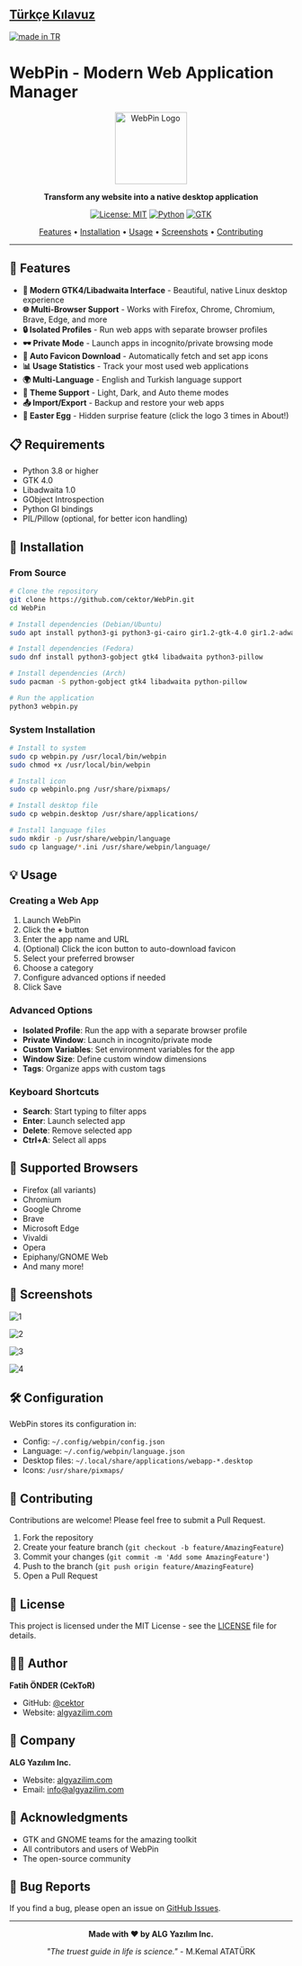 ## [Türkçe Kılavuz](https://github.com/cektor/WebPin/blob/main/README_TR.md)

<a href="#">
    <img src="https://raw.githubusercontent.com/pedromxavier/flag-badges/main/badges/TR.svg" alt="made in TR">
</a>

# WebPin - Modern Web Application Manager

<div align="center">

<img src="webpinlo.png" alt="WebPin Logo" width="128">

**Transform any website into a native desktop application**

[![License: MIT](https://img.shields.io/badge/License-MIT-yellow.svg)](https://opensource.org/licenses/MIT)
[![Python](https://img.shields.io/badge/Python-3.8+-blue.svg)](https://www.python.org/downloads/)
[![GTK](https://img.shields.io/badge/GTK-4.0-green.svg)](https://www.gtk.org/)

[Features](#features) • [Installation](#installation) • [Usage](#usage) • [Screenshots](#screenshots) • [Contributing](#contributing)

</div>

---

## 🌟 Features

- **🎨 Modern GTK4/Libadwaita Interface** - Beautiful, native Linux desktop experience
- **🌐 Multi-Browser Support** - Works with Firefox, Chrome, Chromium, Brave, Edge, and more
- **🔒 Isolated Profiles** - Run web apps with separate browser profiles
- **🕶️ Private Mode** - Launch apps in incognito/private browsing mode
- **🎯 Auto Favicon Download** - Automatically fetch and set app icons
- **📊 Usage Statistics** - Track your most used web applications
- **🌍 Multi-Language** - English and Turkish language support
- **🎨 Theme Support** - Light, Dark, and Auto theme modes
- **📤 Import/Export** - Backup and restore your web apps
- **🎁 Easter Egg** - Hidden surprise feature (click the logo 3 times in About!)

## 📋 Requirements

- Python 3.8 or higher
- GTK 4.0
- Libadwaita 1.0
- GObject Introspection
- Python GI bindings
- PIL/Pillow (optional, for better icon handling)

## 🚀 Installation

### From Source

```bash
# Clone the repository
git clone https://github.com/cektor/WebPin.git
cd WebPin

# Install dependencies (Debian/Ubuntu)
sudo apt install python3-gi python3-gi-cairo gir1.2-gtk-4.0 gir1.2-adwaita-1 python3-pil

# Install dependencies (Fedora)
sudo dnf install python3-gobject gtk4 libadwaita python3-pillow

# Install dependencies (Arch)
sudo pacman -S python-gobject gtk4 libadwaita python-pillow

# Run the application
python3 webpin.py
```

### System Installation

```bash
# Install to system
sudo cp webpin.py /usr/local/bin/webpin
sudo chmod +x /usr/local/bin/webpin

# Install icon
sudo cp webpinlo.png /usr/share/pixmaps/

# Install desktop file
sudo cp webpin.desktop /usr/share/applications/

# Install language files
sudo mkdir -p /usr/share/webpin/language
sudo cp language/*.ini /usr/share/webpin/language/
```

## 💡 Usage

### Creating a Web App

1. Launch WebPin
2. Click the **+** button
3. Enter the app name and URL
4. (Optional) Click the icon button to auto-download favicon
5. Select your preferred browser
6. Choose a category
7. Configure advanced options if needed
8. Click Save

### Advanced Options

- **Isolated Profile**: Run the app with a separate browser profile
- **Private Window**: Launch in incognito/private mode
- **Custom Variables**: Set environment variables for the app
- **Window Size**: Define custom window dimensions
- **Tags**: Organize apps with custom tags

### Keyboard Shortcuts

- **Search**: Start typing to filter apps
- **Enter**: Launch selected app
- **Delete**: Remove selected app
- **Ctrl+A**: Select all apps

## 🎯 Supported Browsers

- Firefox (all variants)
- Chromium
- Google Chrome
- Brave
- Microsoft Edge
- Vivaldi
- Opera
- Epiphany/GNOME Web
- And many more!

## 📸 Screenshots

![1](Secreenshots/1.png)

![2](Secreenshots/2.png)

![3](Secreenshots/3.png)

![4](Secreenshots/4.png)

## 🛠️ Configuration

WebPin stores its configuration in:
- Config: `~/.config/webpin/config.json`
- Language: `~/.config/webpin/language.json`
- Desktop files: `~/.local/share/applications/webapp-*.desktop`
- Icons: `/usr/share/pixmaps/`

## 🤝 Contributing

Contributions are welcome! Please feel free to submit a Pull Request.

1. Fork the repository
2. Create your feature branch (`git checkout -b feature/AmazingFeature`)
3. Commit your changes (`git commit -m 'Add some AmazingFeature'`)
4. Push to the branch (`git push origin feature/AmazingFeature`)
5. Open a Pull Request

## 📝 License

This project is licensed under the MIT License - see the [LICENSE](LICENSE) file for details.

## 👨‍💻 Author

**Fatih ÖNDER (CekToR)**
- GitHub: [@cektor](https://github.com/cektor)
- Website: [algyazilim.com](https://algyazilim.com)

## 🏢 Company

**ALG Yazılım Inc.**
- Website: [algyazilim.com](https://algyazilim.com)
- Email: info@algyazilim.com

## 🙏 Acknowledgments

- GTK and GNOME teams for the amazing toolkit
- All contributors and users of WebPin
- The open-source community

## 🐛 Bug Reports

If you find a bug, please open an issue on [GitHub Issues](https://github.com/cektor/WebPin/issues).

---

<div align="center">

**Made with ❤️ by ALG Yazılım Inc.**

*"The truest guide in life is science."* - M.Kemal ATATÜRK

</div>
